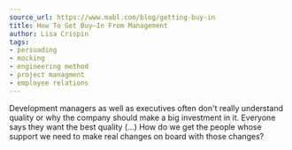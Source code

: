 ```yaml
---
source_url: https://www.mabl.com/blog/getting-buy-in
title: How To Get Buy–In From Management
author: Lisa Crispin
tags:
- persuading
- mocking
- engineering method
- project managment
- employee relations
---
```


Development managers as well as executives often don't really understand quality or why the company should make a big investment in it. Everyone says they want the best quality (\...) How do we get the people whose support we need to make real changes on board with those changes?

